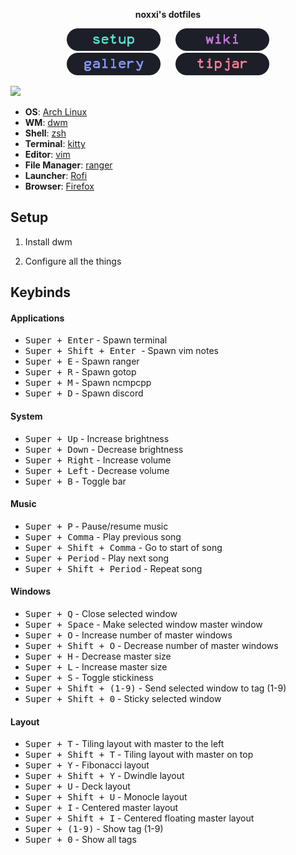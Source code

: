 <p align="center">
  <b>noxxi's dotfiles</b>
</p>

<p align="center">
<a href="#setup"><img width="150px" style="padding: 0 10px;" src=".assets/setup.png"></a>
<a href="https://github.com/noooxxi/dotfiles/wiki"><img width="150px" style="padding: 0 10px;" src=".assets/wiki.png"></a>
<a href="https://github.com/noooxxi/dotfiles/wiki/Gallery"><img width="150px" style="padding: 0 10px;" src=".assets/gallery.png"></a>
<a href="#tipjar"><img width="150px" style="padding: 0 10px;" src=".assets/tipjar.png"></a>
</p>

<img src="https://i.imgur.com/FXnnfHT.png">

+ **OS**: [Arch Linux](https://www.archlinux.org/about/)
+ **WM**: [dwm](https://suckless.org/dwm)
+ **Shell**: [zsh](https://wiki.archlinux.org/index.php/Zsh)
+ **Terminal**: [kitty](https://github.com/kovidgoyal/kitty/)
+ **Editor**: [vim](https://vim.org/)
+ **File Manager**: [ranger](https://github.com/ranger/ranger)
+ **Launcher**: [Rofi](https://github.com/davatorium/rofi)
+ **Browser**: [Firefox](https://www.mozilla.org/en-US/firefox/new/)

## Setup

1. Install dwm

2. Configure all the things


## Keybinds

#### Applications
+ <kbd>Super + Enter</kbd> - Spawn terminal
+ <kbd>Super + Shift + Enter </kbd> - Spawn vim notes
+ <kbd>Super + E</kbd> - Spawn ranger
+ <kbd>Super + R</kbd> - Spawn gotop
+ <kbd>Super + M</kbd> - Spawn ncmpcpp
+ <kbd>Super + D</kbd> - Spawn discord

#### System
+ <kbd>Super + Up</kbd> - Increase brightness
+ <kbd>Super + Down</kbd> - Decrease brightness
+ <kbd>Super + Right</kbd> - Increase volume
+ <kbd>Super + Left</kbd> - Decrease volume
+ <kbd>Super + B</kbd> - Toggle bar

#### Music
+ <kbd>Super + P</kbd> - Pause/resume music
+ <kbd>Super + Comma</kbd> - Play previous song
+ <kbd>Super + Shift + Comma</kbd> - Go to start of song
+ <kbd>Super + Period</kbd> - Play next song
+ <kbd>Super + Shift + Period</kbd> - Repeat song

#### Windows
+ <kbd>Super + Q</kbd> - Close selected window
+ <kbd>Super + Space</kbd> - Make selected window master window
+ <kbd>Super + O</kbd> - Increase number of master windows
+ <kbd>Super + Shift + O</kbd> - Decrease number of master windows
+ <kbd>Super + H</kbd> - Decrease master size
+ <kbd>Super + L</kbd> - Increase master size
+ <kbd>Super + S</kbd> - Toggle stickiness
+ <kbd>Super + Shift + (1-9)</kbd> - Send selected window to tag (1-9)
+ <kbd>Super + Shift + 0</kbd> - Sticky selected window

#### Layout
+ <kbd>Super + T</kbd> - Tiling layout with master to the left
+ <kbd>Super + Shift + T</kbd> - Tiling layout with master on top
+ <kbd>Super + Y</kbd> - Fibonacci layout
+ <kbd>Super + Shift + Y</kbd> - Dwindle layout
+ <kbd>Super + U</kbd> - Deck layout
+ <kbd>Super + Shift + U</kbd> - Monocle layout
+ <kbd>Super + I</kbd> - Centered master layout
+ <kbd>Super + Shift + I</kbd> - Centered floating master layout
+ <kbd>Super + (1-9)</kbd> - Show tag (1-9)
+ <kbd>Super + 0</kbd> - Show all tags
